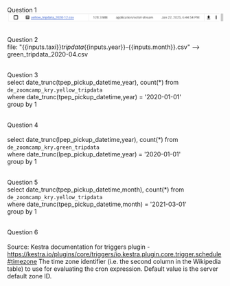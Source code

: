 Question 1<br>
![alt text](q1.png)<br><br>

Question 2<br>
file: "{{inputs.taxi}}_tripdata_{{inputs.year}}-{{inputs.month}}.csv" --> green_tripdata_2020-04.csv  <br><br>

Question 3<br>
select date_trunc(tpep_pickup_datetime,year), count(*) from `de_zoomcamp_kry.yellow_tripdata`<br>
where date_trunc(tpep_pickup_datetime,year) = '2020-01-01'<br>
group by 1<br><br>

Question 4<br>  
select date_trunc(lpep_pickup_datetime,year), count(*) from `de_zoomcamp_kry.green_tripdata`<br>
where date_trunc(lpep_pickup_datetime,year) = '2020-01-01'<br>
group by 1<br><br>

Question 5 <br>
select date_trunc(tpep_pickup_datetime,month), count(*) from `de_zoomcamp_kry.yellow_tripdata`<br>
where date_trunc(tpep_pickup_datetime,month) = '2021-03-01'<br>
group by 1<br><br>
  
Question 6 <br><br>
Source: Kestra documentation for triggers plugin - https://kestra.io/plugins/core/triggers/io.kestra.plugin.core.trigger.schedule#timezone
The time zone identifier (i.e. the second column in the Wikipedia table) to use for evaluating the cron expression. Default value is the server default zone ID.